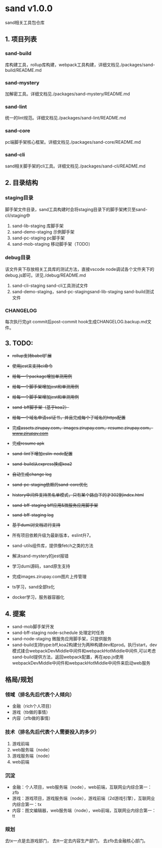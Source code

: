 # sand v1.0.0 
sand相关工具包仓库

## 1. 项目列表
### sand-build
库构建工具，rollup库构建，webpack工具构建，详细文档见./packages/sand-build/README.md
### sand-mystery
加解密工具。详细文档见./packages/sand-mystery/README.md
### sand-lint
统一的lint规范。详细文档见./packages/sand-lint/README.md
### sand-core
pc端脚手架核心框架。详细文档见./packages/sand-core/README.md
### sand-cli
sand相关脚手架的cli工具。详细文档见./packages/sand-cli/README.md

## 2. 目录结构
### staging目录
脚手架文件目录，sand工具构建时会将staging目录下的脚手架拷贝至sand-cli/staging中
1. sand-lib-staging 库脚手架
2. sand-demo-staging 示例脚手架
3. sand-pc-staging pc脚手架
4. sand-mob-staging 移动脚手架（TODO）
### debug目录
该文件夹下存放相关工具库的测试方法，直接vscode node调试各个文件夹下的debug.js即可。详见./debug/README.md
1. sand-cli-staging sand-cli工具测试文件
2. sand-demo-staging，sand-pc-stagingsand-lib-staging sand-build测试文件

### CHANGELOG
每次执行完git commit后post-commit hook生成CHANGELOG.backup.md文件。

## 3. TODO:
- ~~rollup支持babel扩展~~
- ~~使用jest来支持ci命令~~
- ~~给每一个package增加单测用例~~
- ~~给每一个脚手架增加jest和单测用例~~
- ~~给每一个脚手架增加jest和单测用例~~
- ~~sand-bff脚手架（基于koa2）~~
- ~~给每一个域名申请ssl证书，并且完成每个子域名的https配置~~
- ~~完成assets.zirupay.com，images.zirupay.com，resume.zirupay.com，www.zirupay.com~~
- ~~完成resume apk~~
- ~~sand-lint下增加eslin-node配置~~
- ~~sand-build从express换成koa2~~
- ~~自动生成change log~~
- ~~sand-pc-staging依赖的sand-core优化~~
- ~~history中间件支持黑名单模式，只有某个路由下的才302到index.html~~
- ~~sand-bff-staging bff应用&微服务应用脚手架~~
- ~~sand-bff-staging log~~
- ~~基于dumi对文档进行支持~~

- 所有项目依赖升级为最新版本，eslint升7。
- sand-utils组件库，提供像fetch之类的方法
- 解决sand-mystery的jest报错
- 学习dumi源码，sand原生支持
- 完成images.zirupay.com图片上传管理
- ts学习，sand全部ts化
- docker学习，服务器容器化

## 4. 提案
- sand-mob脚手架开发
- sand-bff-staging node-schedule 处理定时任务
- sand-node-staging 微服务应用脚手架，只提供服务
- sand-build支持type:bff,koa2构建分为两种构建dev和prod。执行start，dev模式揉合webpackDevMiddle中间件和webpackHotMiddle中间件,可以考虑sand-build提供方法，返回webpack配置，再在app.js使用webpackDevMiddle中间件和webpackHotMiddle中间件来启动web服务

## 格局/规划
### 领域（排名先后代表个人倾向）
- 金融（rich个人项目）
- 游戏（tb做的事情）
- 内容（zfb做的事情）

### 技术（排名先后代表个人需要投入的多少）
1. 游戏前端
2. web服务端（node）
3. 游戏服务端（node）
4. web前端

### 沉淀
- 金融：个人项目，web服务端（node），web前端，互联网业内综合第一：zfb
- 游戏：游戏项目，游戏服务端（node），游戏前端（2d游戏引擎），互联网业内综合第一：tx
- 内容：图文编辑器，web服务端（node），web前端，互联网业内综合第一：tt

### 规划
去tx一点是去游戏部门，
去tt一定去内容生产部门，
去zfb去金融核心部门。
